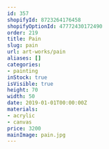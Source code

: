 ```yaml
---
id: 357
shopifyId: 8723264176458
shopifyOptionId: 47772430172490
order: 219
title: Pain
slug: pain
url: art-works/pain
aliases: []
categories:
- painting
inStock: true
isVisible: true
height: 70
width: 50
date: 2019-01-01T00:00:00Z
materials:
- acrylic
- canvas
price: 3200
mainImage: pain.jpg
---
```

